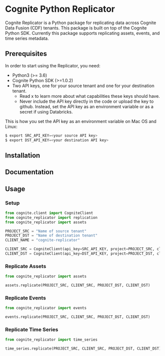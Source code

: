 # Cognite Python Replicator
Cognite Replicator is a Python package for replicating data across Cognite Data Fusion (CDF) tenants. This package is
built on top of the Cognite Python SDK. Currently this package supports replicating assets, events, and time series
metadata.

## Prerequisites
In order to start using the Replicator, you need:
* Python3 (>= 3.6)
* Cognite Python SDK (>=1.0.2)
* Two API keys, one for your source tenant and one for your destination tenant.
    * Read x to learn more about what capabilities these keys should have.
    * Never include the API key directly in the code or upload the key to github.
    Instead, set the API key as an environment variable or as a secret if using Databricks.

This is how you set the API key as an environment variable on Mac OS and Linux:
```python
$ export SRC_API_KEY=<your source API key>
$ export DST_API_KEY=<your destination API key>
```

## Installation


## Documentation


## Usage

### Setup
```python
from cognite.client import CogniteClient
from cognite_replicator import replication
from cognite_replicator import assets

PROJECT_SRC = "Name of source tenant"
PROJECT_DST = "Name of destination tenant"
CLIENT_NAME = "cognite-replicator"

CLIENT_SRC = CogniteClient(api_key=SRC_API_KEY, project=PROJECT_SRC, client_name=CLIENT_NAME)
CLIENT_DST = CogniteClient(api_key=DST_API_KEY, project=PROJECT_DST, client_name=CLIENT_NAME, timeout=90)
```

### Replicate Assets
```python
from cognite_replicator import assets

assets.replicate(PROJECT_SRC, CLIENT_SRC, PROJECT_DST, CLIENT_DST)
```

### Replicate Events
```python
from cognite_replicator import events

events.replicate(PROJECT_SRC, CLIENT_SRC, PROJECT_DST, CLIENT_DST)
```

### Replicate Time Series
```python
from cognite_replicator import time_series

time_series.replicate(PROJECT_SRC, CLIENT_SRC, PROJECT_DST, CLIENT_DST)
```
